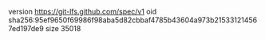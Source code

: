 version https://git-lfs.github.com/spec/v1
oid sha256:95ef9650f69986f98aba5d82cbbaf4785b43604a973b215331214567ed197de9
size 35018
